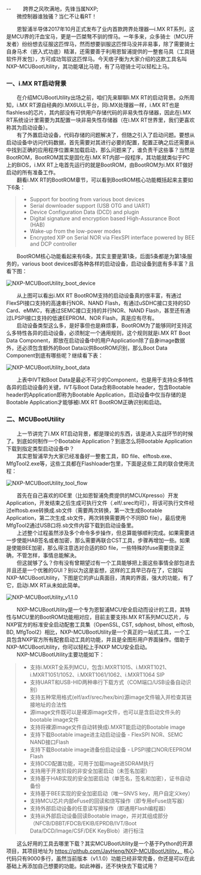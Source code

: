 --
　　跨界之风吹满地，先锋当属NXP;  
　　微控制器谁独骚？当仁不让看RT！  

　　恩智浦半导体2017年10月正式发布了业内首款跨界处理器—i.MX RT系列，这是MCU界的汗血宝马，更是一匹桀骜不驯的悍马。一年多来，众多骑士（MCU开发者）纷纷想去征服这匹悍马，然而想要驯服这匹悍马没并非易事，除了需要骑士自身马术（嵌入式功底）精湛，还需要善于利用恩智浦提供的一整套马具（工具链软件开发包），方可成功驾驭这匹悍马。今天痞子衡为大家介绍的这款工具名叫NXP-MCUBootUtility，其功能堪比马镫，有了马镫骑士可以轻松上马。  

### 一、i.MX RT启动背景
　　在介绍MCUBootUtility出场之前，咱们先来聊聊i.MX RT的启动背景。众所周知，i.MX RT源自经典的i.MX6ULL平台，同i.MX处理器一样，i.MX RT也是flashless的芯片，其内部没有可供用户存储代码的非易失性存储器，因此在i.MX RT系统设计里需要为其配置一块非易失性存储器（在i.MX RT世界里，我们更喜欢称其为启动设备）。  
　　有了外置启动设备，代码存储的问题解决了，但随之引入了启动问题。要想从启动设备中访问代码数据，首先需要对其进行必要的配置，配置正确之后还需要从中找到正确的应用程序位置来加载启动，那么问题来了，谁负责干这些事？当然是BootROM，BootROM其实是固化在i.MX RT内部一段程序，其功能就类似于PC上的BIOS，i.MX RT上电首先运行的就是BootROM，由BootROM为i.MX RT做好启动的所有准备工作。  
　　翻看i.MX RT的BootROM章节，可以看到BootROM核心功能概括起来主要如下6条：  

> * Support for booting from various boot devices
> * Serial downloader support (USB OTG and UART)
> * Device Configuration Data (DCD) and plugin
> * Digital signature and encryption based High-Assurance Boot (HAB)
> * Wake-up from the low-power modes
> * Encrypted XIP on Serial NOR via FlexSPI interface powered by BEE and DCP
controller

　　BootROM核心功能看起来有6条，其实主要是第1条，后面5条都是为第1条服务的，various boot devices即各种各样的启动设备，启动设备到底有多丰富？且看下图：  

![NXP-MCUBootUtility_boot_device](http://henjay724.com/image/cnblogs/nxpSecBoot_Intro_bootrom_devices.PNG)

　　从上图可以看出i.MX RT BootROM支持的启动设备真的很丰富，有通过FlexSPI接口支持的高速串行NOR、NAND Flash，有通过uSDHC接口支持的SD Card、eMMC，有通过SEMC接口支持的并行NOR、NAND Flash，甚至还有通过LPSPI接口支持的低速EEPROM、NOR Flash，真是应有尽有。  
　　启动设备类型这么多，是好事但也是麻烦事，BootROM为了能够同时支持这么多特性各异的启动设备，必须制定一个通用规则，这个规则就是i.MX RT Boot Data Component，即放在启动设备中的用户Application除了自身image数据外，还必须包含额外的Boot Data以供BootROM识别，那么Boot Data Component到底有哪些呢？继续看下表：  

![NXP-MCUBootUtility_boot_data](http://henjay724.com/image/cnblogs/nxpSecBoot_Intro_boot_data_component.PNG)

　　上表中IVT和Boot Data是最必不可少的Component，也是用于支持众多特性各异的启动设备的关键，IVT与Boot Data合称Bootable header，包含Bootable header的Application即称为Bootable Application，启动设备中仅当存储的是Bootable Application才能够被i.MX RT BootROM正确识别和启动。  

### 二、MCUBootUtility
　　上一节讲完了i.MX RT启动背景，都是理论的东西，该是进入实战环节的时候了。到底如何制作一个Bootable Application？到底怎么将Bootable Application下载到指定类型启动设备中？  
　　其实恩智浦早为大家已经准备好一整套工具，BD file、elftosb.exe、MfgTool2.exe等，这些工具都在Flashloader包里，下面是这些工具的联合使用流程：  

![NXP-MCUBootUtility_tool_flow](http://henjay724.com/image/cnblogs/nxpSecBoot_Intro_misc_tool_flow.PNG)

　　首先在自己喜欢的IDE里（比如恩智浦免费提供的MCUXpresso）开发Application，开发结束之后生成可执行文件（.elf/.srec均可），将该可执行文件经过elftosb.exe转换成.sb文件（需要两次转换，第一次生成Bootable Application，第二次生成.sb文件，两次转换需要两个不同BD file），最后使用MfgTool2通过USB口将.sb文件内容下载到启动设备里。  
　　上述整个过程虽然涉及多个命令多步操作，但总算能够顺利完成。如果需要进一步使能HAB签名或者加密，那么需要再联合CST工具，步骤再增加一些。如果是使能BEE加密，那么得注意选对合适的BD file，一些特殊的fuse需要烧录正确，不管怎样，事情总能解决。  
　　但这就够了么？你有没有曾期望过有一个工具能够把上面这些事情全部包进去并且还是一个优雅的GUI？别以为这是妄想，这样的工具早已存在了，它就叫NXP-MCUBootUtility，下图是它的庐山真面目，清爽的界面，强大的功能，有了它，启动i.MX RT从未如此简单。  

![NXP-MCUBootUtility_v1.1.0](http://henjay724.com/image/cnblogs/nxpSecBoot_Intro_v1.1.0_chinese.PNG)

　　NXP-MCUBootUtility是一个专为恩智浦MCU安全启动而设计的工具，其特性与MCU里的BootROM功能相对应，目前主要支持i.MX RT系列MCU芯片，与NXP官方的标准安全启动配套工具集（OpenSSL, CST, sdphost, blhost, elftosb, BD, MfgTool2）相比，NXP-MCUBootUtility是一个真正的一站式工具，一个工具包含NXP官方所有配套启动工具的功能，并且是全图形用户界面操作。借助于NXP-MCUBootUtility，你可以轻松上手NXP MCU安全启动。  
　　NXP-MCUBootUtility主要功能如下：  

> * 支持i.MXRT全系列MCU，包含i.MXRT1015、i.MXRT1021、i.MXRT1051/1052、i.MXRT1061/1062、i.MXRT1064 SIP  
> * 支持UART和USB-HID两种串行下载方式（COM端口/USB设备自动识别）  
> * 支持五种常用格式(elf/axf/srec/hex/bin)源image文件输入并检查其链接地址的合法性  
> * 源image文件既可以是裸源image文件，也可以是含启动文件头的bootable image文件  
> * 支持将裸源image文件自动转换成i.MXRT能启动的Bootable image  
> * 支持下载Bootable image进主动启动设备 - FlexSPI NOR、SEMC NAND接口Flash  
> * 支持下载Bootable image进备份启动设备 - LPSPI接口NOR/EEPROM Flash  
> * 支持DCD配置功能，可用于加载image进SDRAM执行  
> * 支持用于开发阶段的非安全加密启动（未签名加密）  
> * 支持基于HAB实现的安全加密启动（单签名，签名和加密），证书自动备份  
> * 支持基于BEE实现的安全加密启动（唯一SNVS key，用户自定义key）  
> * 支持MCU芯片内部eFuse的回读和烧写操作（即专用eFuse烧写器）  
> * 支持外部启动设备的任意读写擦操作（即通用Flash编程器）  
> * 支持从外部启动设备回读Bootable image，并对其组成部分（NFCB/DBBT/FDCB/EKIB/EPRDB/IVT/Boot Data/DCD/Image/CSF/DEK KeyBlob）进行标注  

　　这么好用的工具去哪里下载？其实MCUBootUtility是一个基于Python的开源项目，其项目地址为 https://github.com/JayHeng/NXP-MCUBootUtility， 核心代码只有9000多行，虽然当前版本（v1.1.0）功能已经非常完备，你还是可以在此基础上再添加自己想要的功能。如此神器，还不快快去下载试用？  
